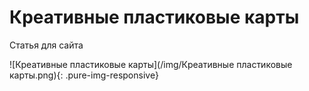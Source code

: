 # Креативные пластиковые карты

Статья для сайта

![Креативные пластиковые карты](/img/Креативные пластиковые карты.png){: .pure-img-responsive}
